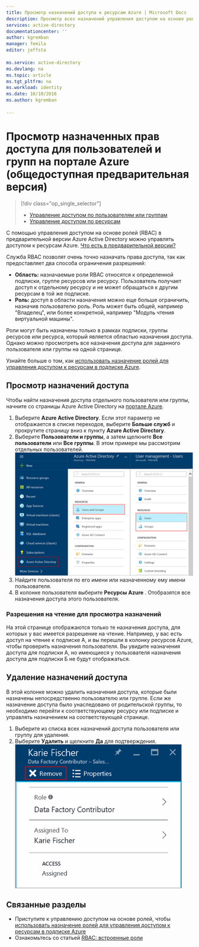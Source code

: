 ```yaml
---
title: Просмотр назначений доступа к ресурсам Azure | Microsoft Docs
description: Просмотр всех назначений управления доступом на основе ролей и управление ими для любого пользователя или группы на портале Azure.
services: active-directory
documentationcenter: ''
author: kgremban
manager: femila
editor: jeffsta

ms.service: active-directory
ms.devlang: na
ms.topic: article
ms.tgt_pltfrm: na
ms.workload: identity
ms.date: 10/10/2016
ms.author: kgremban

---
```

# <a name="view-access-assignments-for-users-and-groups-in-the-azure-portal---public-preview"></a>Просмотр назначенных прав доступа для пользователей и групп на портале Azure (общедоступная предварительная версия)
> [!div class="op_single_selector"]
> * [Управление доступом по пользователям или группам](role-based-access-control-manage-assignments.md)
> * [Управление доступом по ресурсам](role-based-access-control-configure.md)
> 
> 

С помощью управления доступом на основе ролей (RBAC) в предварительной версии Azure Active Directory можно управлять доступом к ресурсам Azure. [Что есть в предварительной версии?](active-directory-preview-explainer.md)

Служба RBAC позволят очень точно назначать права доступа, так как предоставляет два способа ограничения разрешений:

* **Область:** назначаемые роли RBAC относятся к определенной подписки, группе ресурсов или ресурсу. Пользователь получает доступ к отдельному ресурсу и не может обращаться к другим ресурсам в той же подписке.
* **Роль:** доступ в области назначения можно еще больше ограничить, назначив пользователю роль. Роль может быть общей, например "Владелец", или более конкретной, например "Модуль чтения виртуальной машины".

Роли могут быть назначены только в рамках подписки, группы ресурсов или ресурса, который является областью назначения доступа. Однако можно просмотреть все назначения доступа для заданного пользователя или группы на одной странице.

Узнайте больше о том, как [использовать назначение ролей для управления доступом к ресурсам в подписке Azure](role-based-access-control-configure.md).

## <a name="view-access-assignments"></a>Просмотр назначений доступа
Чтобы найти назначения доступа отдельного пользователя или группы, начните со страницы Azure Active Directory на [портале Azure](http://portal.azure.com).

1. Выберите **Azure Active Directory**. Если этот параметр не отображается в списке переходов, выберите **Больше служб** и прокрутите страницу вниз к пункту **Azure Active Directory**.
2. Выберите **Пользователи и группы**, а затем щелкните **Все пользователи** или **Все группы**. В этом примере мы рассмотрим отдельных пользователей.
    ![Снимок экрана: управление пользователями и группами в Azure Active Directory](./media/role-based-access-control-manage-assignments/rbac_users_groups.png)
3. Найдите пользователя по его имени или назначенному ему имени пользователя.
4. В колонке пользователя выберите **Ресурсы Azure** . Отобразятся все назначения доступа этого пользователя.

### <a name="read-permissions-to-view-assignments"></a>Разрешения на чтение для просмотра назначений
На этой странице отображаются только те назначения доступа, для которых у вас имеется разрешение на чтение. Например, у вас есть доступ на чтение к подписке A, и вы перешли в колонку ресурсов Azure, чтобы проверить назначения пользователя. Вы увидите назначения доступа для подписки A, но имеющиеся у пользователя назначения доступа для подписки Б не будут отображаться.

## <a name="delete-access-assignments"></a>Удаление назначений доступа
В этой колонке можно удалить назначения доступа, которые были назначены непосредственно пользователю или группе. Если же назначение доступа было унаследовано от родительской группы, то необходимо перейти к соответствующему ресурсу или подписке и управлять назначением на соответствующей странице.

1. Выберите из списка всех назначений доступа пользователя или группу для удаления.
2. Выберите **Удалить** и щелкните **Да** для подтверждения.
    ![Снимок экрана: удаление назначения доступа](./media/role-based-access-control-manage-assignments/delete_assignment.png)

## <a name="related-topics"></a>Связанные разделы
* Приступите к управлению доступом на основе ролей, чтобы [использовать назначение ролей для управления доступом к ресурсам в подписке Azure](role-based-access-control-configure.md)
* Ознакомьтесь со статьей [RBAC: встроенные роли](role-based-access-built-in-roles.md)

<!--HONumber=Oct16_HO2-->


